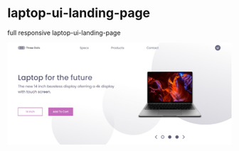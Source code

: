 # laptop-ui-landing-page
full responsive laptop-ui-landing-page
<div align="center">
    <img src="laptop-ui.png" width="900px"</img> 
</div>
